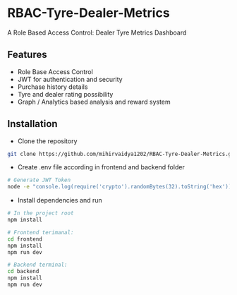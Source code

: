 # RBAC-Tyre-Dealer-Metrics

A Role Based Access Control: Dealer Tyre Metrics Dashboard

## Features

- Role Base Access Control
- JWT for authentication and security
- Purchase history details
- Tyre and dealer rating possibility
- Graph / Analytics  based analysis and reward system

## Installation

- Clone the repository

```sh
git clone https://github.com/mihirvaidya1202/RBAC-Tyre-Dealer-Metrics.git
```

- Create .env file according in frontend and backend folder
```sh
# Generate JWT Token
node -e "console.log(require('crypto').randomBytes(32).toString('hex'))"
```

- Install dependencies and run
```sh
# In the project root
npm install

# Frontend terimanal:
cd frontend
npm install
npm run dev

# Backend terminal:
cd backend
npm install
npm run dev
```
